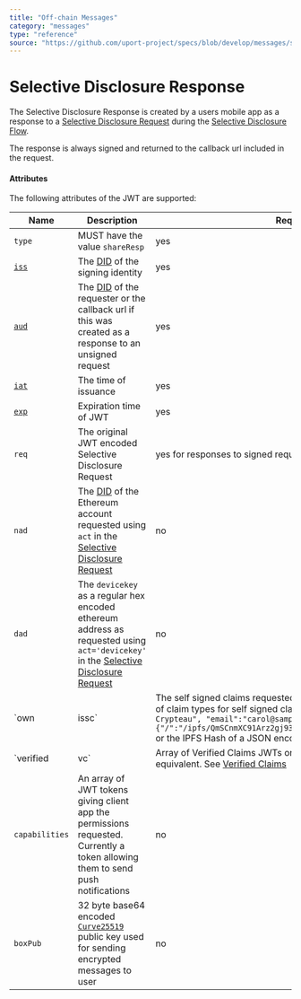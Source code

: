 ```yaml
---
title: "Off-chain Messages"
category: "messages"
type: "reference"
source: "https://github.com/uport-project/specs/blob/develop/messages/shareresp.md"
---
```


# Selective Disclosure Response

The Selective Disclosure Response is created by a users mobile app as a response to a [Selective Disclosure Request](sharereq.md) during the [Selective Disclosure Flow](/flows/selectivedisclosure.md).

The response is always signed and returned to the callback url included in the request.

#### Attributes

The following attributes of the JWT are supported:

Name | Description | Required
---- | ----------- | --------
`type` | MUST have the value `shareResp` | yes
[`iss`](https://tools.ietf.org/html/rfc7519#section-4.1.1) | The [DID](https://w3c-ccg.github.io/did-spec/#decentralized-identifiers-dids) of the signing identity| yes
[`aud`](https://tools.ietf.org/html/rfc7519#section-4.1.3) | The [DID](https://w3c-ccg.github.io/did-spec/#decentralized-identifiers-dids) of the requester or the callback url if this was created as a response to an unsigned request | yes
[`iat`](https://tools.ietf.org/html/rfc7519#section-4.1.6) | The time of issuance | yes
[`exp`](https://tools.ietf.org/html/rfc7519#section-4.1.4) | Expiration time of JWT | yes
`req`| The original JWT encoded Selective Disclosure Request | yes for responses to signed requests
`nad`| The [DID](https://w3c-ccg.github.io/did-spec/#decentralized-identifiers-dids) of the Ethereum account requested using `act` in the [Selective Disclosure Request](sharereq.md) | no
`dad`| The `devicekey` as a regular hex encoded ethereum address as requested using `act='devicekey'` in the [Selective Disclosure Request](sharereq.md) | no
`own|issc` | The self signed claims requested from a user. Either as an Object of claim types for self signed claims eg: `{"name":"Carol Crypteau", "email":"carol@sample.com","image":{"/":"/ipfs/QmSCnmXC91Arz2gj934Ce4DeR7d9fULWRepjzGMX6SSazB"}}` or the IPFS Hash of a JSON encoded equivalent. See [claims](/messages/claims.md) | no
`verified|vc` | Array of Verified Claims JWTs or IPFS hash of JSON encoded equivalent. See [Verified Claims](/messages/verification.md) | no
`capabilities` | An array of JWT tokens giving client app the permissions requested. Currently a token allowing them to send push notifications | no
`boxPub` | 32 byte base64 encoded [`Curve25519`](http://nacl.cr.yp.to/box.html) public key used for sending encrypted messages to user | no
